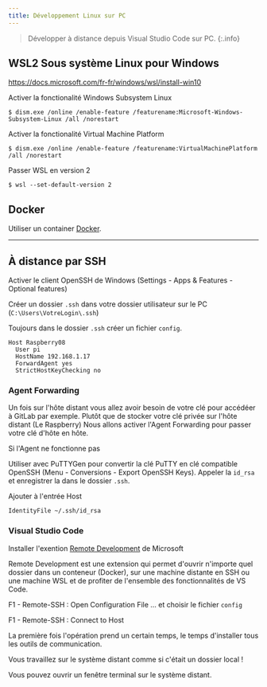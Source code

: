 ```yaml
---
title: Développement Linux sur PC
---
```


> Développer à distance depuis Visual Studio Code sur PC.
{:.info}

## WSL2 Sous système Linux pour Windows

https://docs.microsoft.com/fr-fr/windows/wsl/install-win10

Activer la fonctionalité Windows Subsystem Linux

```>shell
$ dism.exe /online /enable-feature /featurename:Microsoft-Windows-Subsystem-Linux /all /norestart
```

Activer la fonctionalité Virtual Machine Platform

```>shell
$ dism.exe /online /enable-feature /featurename:VirtualMachinePlatform /all /norestart
```

Passer WSL en version 2

```>shell
$ wsl --set-default-version 2
```

## Docker

Utiliser un container [Docker](docker).

---

## À distance par SSH

Activer le client OpenSSH de Windows (Settings - Apps & Features - Optional features)

Créer un dossier `.ssh` dans votre dossier utilisateur sur le PC (`C:\Users\VotreLogin\.ssh`)

Toujours dans le dossier `.ssh` créer un fichier `config`.

```
Host Raspberry08
  User pi
  HostName 192.168.1.17
  ForwardAgent yes
  StrictHostKeyChecking no
```

### Agent Forwarding

Un fois sur l'hôte distant vous allez avoir besoin de votre clé pour accédéer à GitLab par exemple. Plutôt que de stocker votre clé privée sur l'hôte distant (Le Raspberry) Nous allons activer l'Agent Forwarding pour passer votre clé d'hôte en hôte.

Si l'Agent ne fonctionne pas

Utiliser avec PuTTYGen pour convertir  la clé PuTTY en clé compatible OpenSSH (Menu - Conversions - Export OpenSSH Keys). Appeler la `id_rsa` et enregistrer la dans le dossier `.ssh`.

Ajouter à l'entrée Host

```
IdentityFile ~/.ssh/id_rsa
```

### Visual Studio Code

Installer l'exention [Remote Development](https://marketplace.visualstudio.com/items?itemName=ms-vscode-remote.vscode-remote-extensionpack) de Microsoft

Remote Development est une extension qui permet d'ouvrir n'importe quel dossier dans un conteneur (Docker), sur une machine distante en SSH ou une machine WSL et de profiter de l'ensemble des fonctionnalités de VS Code.

F1 - Remote-SSH : Open Configuration File ... et choisir le fichier `config`

F1 - Remote-SSH : Connect to Host

La première fois l'opération prend un certain temps, le temps d'installer tous les outils de communication.

Vous travaillez sur le système distant comme si c'était un dossier local !

Vous pouvez ouvrir un fenêtre terminal sur le système distant.
